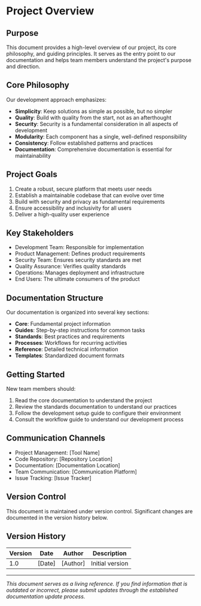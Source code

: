 # Project Overview

## Purpose

This document provides a high-level overview of our project, its core philosophy, and guiding principles. It serves as the entry point to our documentation and helps team members understand the project's purpose and direction.

## Core Philosophy

Our development approach emphasizes:

- **Simplicity**: Keep solutions as simple as possible, but no simpler
- **Quality**: Build with quality from the start, not as an afterthought
- **Security**: Security is a fundamental consideration in all aspects of development
- **Modularity**: Each component has a single, well-defined responsibility
- **Consistency**: Follow established patterns and practices
- **Documentation**: Comprehensive documentation is essential for maintainability

## Project Goals

1. Create a robust, secure platform that meets user needs
2. Establish a maintainable codebase that can evolve over time
3. Build with security and privacy as fundamental requirements
4. Ensure accessibility and inclusivity for all users
5. Deliver a high-quality user experience

## Key Stakeholders

- Development Team: Responsible for implementation
- Product Management: Defines product requirements
- Security Team: Ensures security standards are met
- Quality Assurance: Verifies quality standards
- Operations: Manages deployment and infrastructure
- End Users: The ultimate consumers of the product

## Documentation Structure

Our documentation is organized into several key sections:

- **Core**: Fundamental project information
- **Guides**: Step-by-step instructions for common tasks
- **Standards**: Best practices and requirements
- **Processes**: Workflows for recurring activities
- **Reference**: Detailed technical information
- **Templates**: Standardized document formats

## Getting Started

New team members should:

1. Read the core documentation to understand the project
2. Review the standards documentation to understand our practices
3. Follow the development setup guide to configure their environment
4. Consult the workflow guide to understand our development process

## Communication Channels

- Project Management: [Tool Name]
- Code Repository: [Repository Location]
- Documentation: [Documentation Location]
- Team Communication: [Communication Platform]
- Issue Tracking: [Issue Tracker]

## Version Control

This document is maintained under version control. Significant changes are documented in the version history below.

## Version History

| Version | Date | Author | Description |
|---------|------|--------|-------------|
| 1.0 | [Date] | [Author] | Initial version |

---

*This document serves as a living reference. If you find information that is outdated or incorrect, please submit updates through the established documentation update process.*
